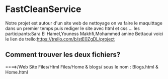# FastCleanService
Notre projet est autour d'un site web de nettoyage on va faire le maquittage dans un premier temps puis rediger le site avec html et css ...
les participants:Sara El Hamel,Youness Makhfi,Mohammed amine Bettaoui
voici le lien de trello:https://trello.com/b/stE0ZgDL/project

## Comment trouver les deux fichiers?
====>/Web Site Files/Html Files/Home & blogs/ sous le nom : Blogs.html & Home.html
